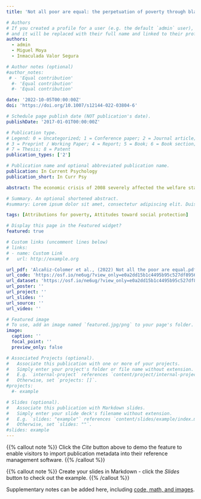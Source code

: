 ```yaml
---
title: 'Not all poor are equal: the perpetuation of poverty through blaming those who have been poor all their lives'

# Authors
# If you created a profile for a user (e.g. the default `admin` user), write the username (folder name) here
# and it will be replaced with their full name and linked to their profile.
authors:
  - admin
  - Miguel Moya
  - Inmaculada Valor Segura

# Author notes (optional)
#author_notes:
 # - 'Equal contribution'
  #- 'Equal contribution'
  #- 'Equal contribution'

date: '2022-10-05T00:00:00Z'
doi: 'https://doi.org/10.1007/s12144-022-03804-6'

# Schedule page publish date (NOT publication's date).
publishDate: '2017-01-01T00:00:00Z'

# Publication type.
# Legend: 0 = Uncategorized; 1 = Conference paper; 2 = Journal article;
# 3 = Preprint / Working Paper; 4 = Report; 5 = Book; 6 = Book section;
# 7 = Thesis; 8 = Patent
publication_types: ['2']

# Publication name and optional abbreviated publication name.
publication: In Current Psychology
publication_short: In Curr Psy

abstract: The economic crisis of 2008 severely affected the welfare states. As the economic situation of a country worsens, the resources that the public administration can devote to improve the situation of the people also decrease, endangering the advancement of those in a disadvantaged situation. People who have always lived in poverty, besides having their opportunities reduced, also face negative public views that affect the perceived legitimacy of such public aid, which can in turn be a mechanism for perpetuating their situation. Two studies (N = 252 and N = 266) analyse how a person in persistent poverty is perceived compared to a person in poverty due to the crisis—a circumstantial poverty. We also study some feasible mechanisms underlying this different perception, as well as their effects on attitudes toward social protection policies. In Study 1, results indicated that people showed more favourable attitudes toward social protection policies when they perceived someone in poverty due to the crisis, compared to the target who had been in poverty all his/her life. Individualistic attributions for poverty mediated this effect. when people think of someone in persistent poverty, they make more individualistic attributions concerning their situation, which leads to worse attitudes toward social protection policies. Identification with the group moderates this relation. Furthermore, Study 2 showed that participants perceive people who are in poverty because of economic crisis as more deserving of help than people who have always been poor. Some theoretical and practical implications for intergroup relations and public policy are discussed.

# Summary. An optional shortened abstract.
#summary: Lorem ipsum dolor sit amet, consectetur adipiscing elit. Duis posuere tellus ac convallis placerat. Proin tincidunt magna sed ex sollicitudin condimentum.

tags: [Attributions for poverty, Attitudes toward social protection]

# Display this page in the Featured widget?
featured: true

# Custom links (uncomment lines below)
# links:
# - name: Custom Link
#   url: http://example.org

url_pdf: 'Alcañiz-Colomer et al., (2022) Not all the poor are equal.pdf'
url_code: 'https://osf.io/ne6ug/?view_only=e0a2dd15b1c4495b95c527df89569038.'
url_dataset: 'https://osf.io/ne6ug/?view_only=e0a2dd15b1c4495b95c527df89569038.'
url_poster: ''
url_project: ''
url_slides: ''
url_source: ''
url_video: ''

# Featured image
# To use, add an image named `featured.jpg/png` to your page's folder.
image:
  caption: ''
  focal_point: ''
  preview_only: false

# Associated Projects (optional).
#   Associate this publication with one or more of your projects.
#   Simply enter your project's folder or file name without extension.
#   E.g. `internal-project` references `content/project/internal-project/index.md`.
#   Otherwise, set `projects: []`.
#projects:
  #- example

# Slides (optional).
#   Associate this publication with Markdown slides.
#   Simply enter your slide deck's filename without extension.
#   E.g. `slides: "example"` references `content/slides/example/index.md`.
#   Otherwise, set `slides: ""`.
#slides: example
---
```


{{% callout note %}}
Click the _Cite_ button above to demo the feature to enable visitors to import publication metadata into their reference management software.
{{% /callout %}}

{{% callout note %}}
Create your slides in Markdown - click the _Slides_ button to check out the example.
{{% /callout %}}

Supplementary notes can be added here, including [code, math, and images](https://wowchemy.com/docs/writing-markdown-latex/).
